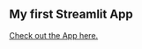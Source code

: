 ## My first Streamlit App

[Check out the App here.](https://share.streamlit.io/ogalvezg/taxi-app/main/main.py)
